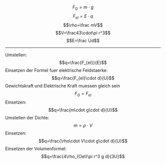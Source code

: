 $$F_G=m\cdot g$$
$$F_{el}=E\cdot q$$
$$\rho=\frac mV$$
$$V=\frac43\cdot\pi r^3$$
$$E=\frac Ud$$

---

Umstellen:
$$q=\frac{F_{el}}{E}$$
Einsetzen der Formel fuer elektrische Feldstaerke:
$$q=\frac{F_{el}\cdot d}{U}$$
Gewichtskraft und Elektrische Kraft muessen gleich sein
$$F_G=F_{el}$$
Einsetzen:
$$q=\frac{m\cdot g\cdot d}{U}$$
Umstellen der Dichte:
$$m=\rho\cdot V$$
Einsetzen:
$$q=\frac{\rho\cdot V\cdot g\cdot d}{U}$$
Einsetzen der Volumenformel:
$$q=\frac{4\rho_{Oel}\pi r^3 g d}{3U}$$